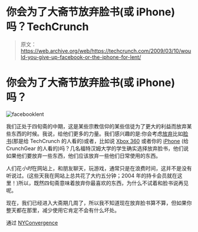 # 你会为了大斋节放弃脸书(或 iPhone)吗？TechCrunch

> 原文：<https://web.archive.org/web/https://techcrunch.com/2009/03/10/would-you-give-up-facebook-or-the-iphone-for-lent/>

# 你会为了大斋节放弃脸书(或 iPhone)吗？

![facebooklent](img/9a1d6069ecfaa7fc5e3deb9b0faab90d.png "facebooklent")

我们正处于四旬斋的中期，这是某些宗教信仰的某些信徒为了更大的利益而放弃某些东西的时候。我说，给他们更多的力量。我们感兴趣的是:你会考虑[放弃](https://web.archive.org/web/20230127124506/http://weblogs.amny.com/entertainment/urbanite/blog/2009/03/facebook_fasting_becoming_a_po.html)比如[脸书](https://web.archive.org/web/20230127124506/http://www.crunchbase.com/company/facebook)(那是给 TechCrunch 的人看的)或者，比如说 [Xbox 360](https://web.archive.org/web/20230127124506/http://www.crunchgear.com/2009/02/19/yes-virginia-there-is-a-red-xbox-360-on-the-way/) 或者你的 [iPhone](https://web.archive.org/web/20230127124506/http://www.mobilecrunch.com/2009/03/09/early-iphone-prototype-up-for-auction/) (给 CrunchGear 的人看的)吗？几名福特汉姆大学的学生确实选择放弃脸书，他们说如果他们要放弃一些东西，他们应该放弃一些他们日常使用的东西。

人们花*小时*在网站上，和朋友聊天，玩游戏，通常只是在浪费时间，这并不是没有听说过。(这些天我在网站上总共花了大约五分钟；2004 年的持卡会员就在这里！)所以，既然四旬斋意味着放弃你最喜欢的东西，为什么不试着和脸书说再见呢。

现在，我们已经进入大斋期几周了，所以我不知道现在放弃脸书算不算，但如果你整天都在那里，减少使用它肯定不会有什么坏处。

通过 [NYConvergence](https://web.archive.org/web/20230127124506/http://www.nyconvergence.com/2009/03/new-yorkers-give-up-facebook-for-lent-.html)